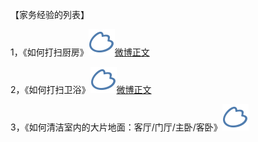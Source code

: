 【家务经验的列表】

1，《如何打扫厨房》[![img](images/timeline_card_small_weibo_default.png)微博正文](https://m.weibo.cn/1909203062/4304461478214093)

2，《如何打扫卫浴》[![img](images/timeline_card_small_weibo_default.png)微博正文](https://m.weibo.cn/1909203062/4316039405552497)

3，《如何清洁室内的大片地面：客厅/门厅/主卧/客卧》[![img](images/timeline_card_small_weibo_default.png)](https://m.weibo.cn/1909203062/4354404029246815)




